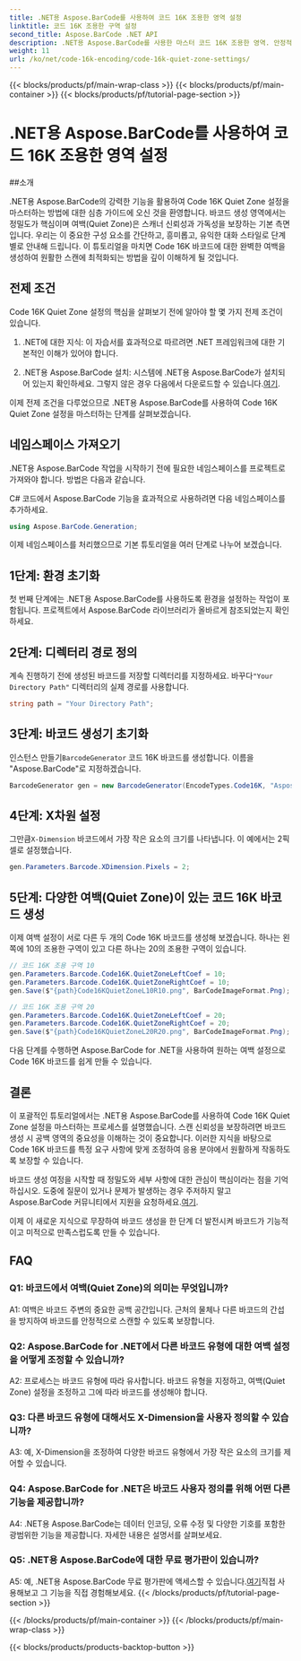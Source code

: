 ```yaml
---
title: .NET용 Aspose.BarCode를 사용하여 코드 16K 조용한 영역 설정
linktitle: 코드 16K 조용한 구역 설정
second_title: Aspose.BarCode .NET API
description: .NET용 Aspose.BarCode를 사용한 마스터 코드 16K 조용한 영역. 안정적인 스캔을 위해 바코드 설정을 사용자 정의하세요.
weight: 11
url: /ko/net/code-16k-encoding/code-16k-quiet-zone-settings/
---
```


{{< blocks/products/pf/main-wrap-class >}}
{{< blocks/products/pf/main-container >}}
{{< blocks/products/pf/tutorial-page-section >}}

# .NET용 Aspose.BarCode를 사용하여 코드 16K 조용한 영역 설정

##소개

.NET용 Aspose.BarCode의 강력한 기능을 활용하여 Code 16K Quiet Zone 설정을 마스터하는 방법에 대한 심층 가이드에 오신 것을 환영합니다. 바코드 생성 영역에서는 정밀도가 핵심이며 여백(Quiet Zone)은 스캐너 신뢰성과 가독성을 보장하는 기본 측면입니다. 우리는 이 중요한 구성 요소를 간단하고, 흥미롭고, 유익한 대화 스타일로 단계별로 안내해 드립니다. 이 튜토리얼을 마치면 Code 16K 바코드에 대한 완벽한 여백을 생성하여 원활한 스캔에 최적화되는 방법을 깊이 이해하게 될 것입니다.

## 전제 조건

Code 16K Quiet Zone 설정의 핵심을 살펴보기 전에 알아야 할 몇 가지 전제 조건이 있습니다.

1. .NET에 대한 지식: 이 자습서를 효과적으로 따르려면 .NET 프레임워크에 대한 기본적인 이해가 있어야 합니다.

2.  .NET용 Aspose.BarCode 설치: 시스템에 .NET용 Aspose.BarCode가 설치되어 있는지 확인하세요. 그렇지 않은 경우 다음에서 다운로드할 수 있습니다.[여기](https://releases.aspose.com/barcode/net/).

이제 전제 조건을 다루었으므로 .NET용 Aspose.BarCode를 사용하여 Code 16K Quiet Zone 설정을 마스터하는 단계를 살펴보겠습니다.

## 네임스페이스 가져오기

.NET용 Aspose.BarCode 작업을 시작하기 전에 필요한 네임스페이스를 프로젝트로 가져와야 합니다. 방법은 다음과 같습니다.

C# 코드에서 Aspose.BarCode 기능을 효과적으로 사용하려면 다음 네임스페이스를 추가하세요.

```csharp
using Aspose.BarCode.Generation;
```

이제 네임스페이스를 처리했으므로 기본 튜토리얼을 여러 단계로 나누어 보겠습니다.

## 1단계: 환경 초기화

첫 번째 단계에는 .NET용 Aspose.BarCode를 사용하도록 환경을 설정하는 작업이 포함됩니다. 프로젝트에서 Aspose.BarCode 라이브러리가 올바르게 참조되었는지 확인하세요.

## 2단계: 디렉터리 경로 정의

 계속 진행하기 전에 생성된 바코드를 저장할 디렉터리를 지정하세요. 바꾸다`"Your Directory Path"` 디렉터리의 실제 경로를 사용합니다.

```csharp
string path = "Your Directory Path";
```

## 3단계: 바코드 생성기 초기화

 인스턴스 만들기`BarcodeGenerator` 코드 16K 바코드를 생성합니다. 이름을 "Aspose.BarCode"로 지정하겠습니다.

```csharp
BarcodeGenerator gen = new BarcodeGenerator(EncodeTypes.Code16K, "Aspose.BarCode");
```

## 4단계: X차원 설정

 그만큼`X-Dimension` 바코드에서 가장 작은 요소의 크기를 나타냅니다. 이 예에서는 2픽셀로 설정했습니다.

```csharp
gen.Parameters.Barcode.XDimension.Pixels = 2;
```

## 5단계: 다양한 여백(Quiet Zone)이 있는 코드 16K 바코드 생성

이제 여백 설정이 서로 다른 두 개의 Code 16K 바코드를 생성해 보겠습니다. 하나는 왼쪽에 10의 조용한 구역이 있고 다른 하나는 20의 조용한 구역이 있습니다.

```csharp
// 코드 16K 조용 구역 10
gen.Parameters.Barcode.Code16K.QuietZoneLeftCoef = 10;
gen.Parameters.Barcode.Code16K.QuietZoneRightCoef = 10;
gen.Save($"{path}Code16KQuietZoneL10R10.png", BarCodeImageFormat.Png);

// 코드 16K 조용 구역 20
gen.Parameters.Barcode.Code16K.QuietZoneLeftCoef = 20;
gen.Parameters.Barcode.Code16K.QuietZoneRightCoef = 20;
gen.Save($"{path}Code16KQuietZoneL20R20.png", BarCodeImageFormat.Png);
```

다음 단계를 수행하면 Aspose.BarCode for .NET을 사용하여 원하는 여백 설정으로 Code 16K 바코드를 쉽게 만들 수 있습니다.

## 결론

이 포괄적인 튜토리얼에서는 .NET용 Aspose.BarCode를 사용하여 Code 16K Quiet Zone 설정을 마스터하는 프로세스를 설명했습니다. 스캔 신뢰성을 보장하려면 바코드 생성 시 공백 영역의 중요성을 이해하는 것이 중요합니다. 이러한 지식을 바탕으로 Code 16K 바코드를 특정 요구 사항에 맞게 조정하여 응용 분야에서 원활하게 작동하도록 보장할 수 있습니다.

 바코드 생성 여정을 시작할 때 정밀도와 세부 사항에 대한 관심이 핵심이라는 점을 기억하십시오. 도중에 질문이 있거나 문제가 발생하는 경우 주저하지 말고 Aspose.BarCode 커뮤니티에서 지원을 요청하세요.[여기](https://forum.aspose.com/c/barcode/13).

이제 이 새로운 지식으로 무장하여 바코드 생성을 한 단계 더 발전시켜 바코드가 기능적이고 미적으로 만족스럽도록 만들 수 있습니다.

## FAQ

### Q1: 바코드에서 여백(Quiet Zone)의 의미는 무엇입니까?
   
A1: 여백은 바코드 주변의 중요한 공백 공간입니다. 근처의 물체나 다른 바코드의 간섭을 방지하여 바코드를 안정적으로 스캔할 수 있도록 보장합니다.

### Q2: Aspose.BarCode for .NET에서 다른 바코드 유형에 대한 여백 설정을 어떻게 조정할 수 있습니까?

A2: 프로세스는 바코드 유형에 따라 유사합니다. 바코드 유형을 지정하고, 여백(Quiet Zone) 설정을 조정하고 그에 따라 바코드를 생성해야 합니다.

### Q3: 다른 바코드 유형에 대해서도 X-Dimension을 사용자 정의할 수 있습니까?

A3: 예, X-Dimension을 조정하여 다양한 바코드 유형에서 가장 작은 요소의 크기를 제어할 수 있습니다.

### Q4: Aspose.BarCode for .NET은 바코드 사용자 정의를 위해 어떤 다른 기능을 제공합니까?

A4: .NET용 Aspose.BarCode는 데이터 인코딩, 오류 수정 및 다양한 기호를 포함한 광범위한 기능을 제공합니다. 자세한 내용은 설명서를 살펴보세요.

### Q5: .NET용 Aspose.BarCode에 대한 무료 평가판이 있습니까?

 A5: 예, .NET용 Aspose.BarCode 무료 평가판에 액세스할 수 있습니다.[여기](https://releases.aspose.com/)직접 사용해보고 그 기능을 직접 경험해보세요.
{{< /blocks/products/pf/tutorial-page-section >}}

{{< /blocks/products/pf/main-container >}}
{{< /blocks/products/pf/main-wrap-class >}}

{{< blocks/products/products-backtop-button >}}
